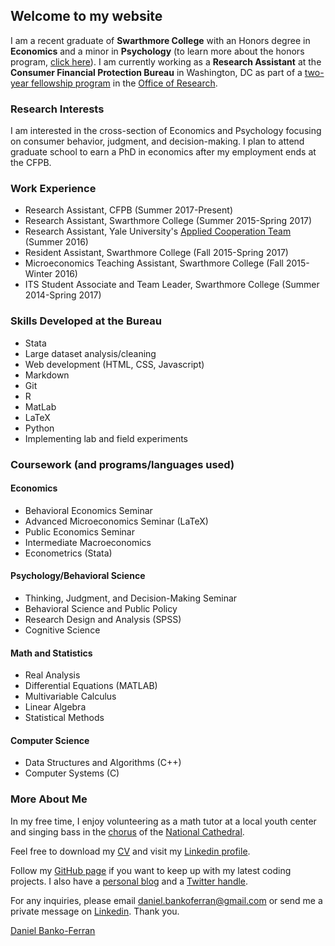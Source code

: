 

## Welcome to my website

I am a recent graduate of **Swarthmore College** with an Honors degree in **Economics** and a minor in **Psychology** (to learn more about the honors program, [click here](https://www.swarthmore.edu/honors-program)). I am currently  working as a **Research Assistant** at the **Consumer Financial Protection Bureau** in Washington, DC as part of a [two-year fellowship program](https://www.consumerfinance.gov/about-us/careers/students-and-graduates/) in the [Office of Research](https://www.consumerfinance.gov/about-us/the-bureau/bureau-structure/research-markets-regulation/).

### Research Interests

I am interested in the cross-section of Economics and Psychology focusing on consumer behavior, judgment, and decision-making. I plan to attend graduate school to earn a PhD in economics after my employment ends at the CFPB.

### Work Experience
- Research Assistant, CFPB (Summer 2017-Present)
- Research Assistant, Swarthmore College (Summer 2015-Spring 2017)
- Research Assistant, Yale University's [Applied Cooperation Team](https://act.yale.edu/people) (Summer 2016)
- Resident Assistant, Swarthmore College (Fall 2015-Spring 2017)
- Microeconomics Teaching Assistant, Swarthmore College (Fall 2015-Winter 2016)
- ITS Student Associate and Team Leader, Swarthmore College (Summer 2014-Spring 2017)

### Skills Developed at the Bureau
- Stata
- Large dataset analysis/cleaning
- Web development (HTML, CSS, Javascript)
- Markdown
- Git
- R
- MatLab
- LaTeX
- Python
- Implementing lab and field experiments

### Coursework (and programs/languages used)

#### Economics
- Behavioral Economics Seminar
- Advanced Microeconomics Seminar (LaTeX)
- Public Economics Seminar
- Intermediate Macroeconomics
- Econometrics (Stata)

#### Psychology/Behavioral Science
- Thinking, Judgment, and Decision-Making Seminar
- Behavioral Science and Public Policy
- Research Design and Analysis (SPSS)
- Cognitive Science

#### Math and Statistics
- Real Analysis
- Differential Equations (MATLAB)
- Multivariable Calculus
- Linear Algebra
- Statistical Methods

#### Computer Science
- Data Structures and Algorithms (C++)
- Computer Systems (C)

### More About Me

In my free time, I enjoy volunteering as a math tutor at a local youth center and singing bass in the [chorus](http://www.cathedralchoralsociety.org/cathedral-choral-society) of the [National Cathedral](https://cathedral.org/). 

Feel free to download my [CV](https://www.dropbox.com/s/rok02wsilwfyr9w/dbankoResume.docx?dl=0) and visit my [Linkedin profile](https://www.linkedin.com/in/daniel-banko/). 

Follow my [GitHub page](https://github.com/danielbanko) if you want to keep up with my latest coding projects. I also have a [personal blog](https://danielbanko.wordpress.com/) and a [Twitter handle](https://twitter.com/Banjodan2). 

For any inquiries, please email <a href="mailto:daniel.bankoferran@gmail.com?" target="_top">daniel.bankoferran@gmail.com</a> or send me a private message on [Linkedin](https://www.linkedin.com/in/daniel-banko/). Thank you.

<script type="text/javascript" src="https://platform.linkedin.com/badges/js/profile.js" async defer></script>

<div class="LI-profile-badge"  data-version="v1" data-size="medium" data-locale="en_US" data-type="horizontal" data-theme="light" data-vanity="daniel-banko-ferran-4584b951"><a class="LI-simple-link" href='https://www.linkedin.com/in/daniel-banko-ferran-4584b951?trk=profile-badge'>Daniel Banko-Ferran</a></div>

